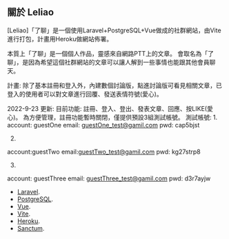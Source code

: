 ## 關於 Leliao

[Leliao]「了聊」是一個使用Laravel+PostgreSQL+Vue做成的社群網站，由Vite進行打包，計畫用Heroku做網站佈署。

本質上「了聊」是一個個人作品，靈感來自網路PTT上的文章。
會取名為「了聊」，是因為希望這個社群網站的文章可以讓人解到一些事情也能跟其他會員聊天。

計畫:
除了基本註冊和登入外，內建數個討論版，點進討論版可看見相關文章，已登入的使用者可以對文章進行回覆、發送表情符號(愛心)。

2022-9-23 更新:
目前功能:
註冊、登入、登出、發表文章、回應、按LIKE(愛心)。
為方便管理，註冊功能暫時關閉，僅提供預設3組測試帳號。
測試帳號:
1. 
account: guestOne
email: guestOne_test@gamil.com
pwd: cap5bjst

2. 
account:guestTwo
email:guestTwo_test@gamil.com
pwd: kg27strp8

3. 
account: guestThree
email: guestThree_test@gamil.com
pwd: d3r7ayjw

- [Laravel](https://laravel.com/docs/9.x).
- [PostgreSQL](https://www.postgresql.org/).
- [Vue](https://vuejs.org/).
- [Vite](https://vitejs.dev/).
- [Heroku](https://www.heroku.com/).
- [Sanctum](https://github.com/laravel/sanctum).
